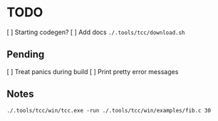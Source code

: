 # TODO

[ ] Starting codegen?
  [ ] Add docs `./.tools/tcc/download.sh`

## Pending

[ ] Treat panics during build
[ ] Print pretty error messages



## Notes

```
./.tools/tcc/win/tcc.exe -run ./.tools/tcc/win/examples/fib.c 30
```